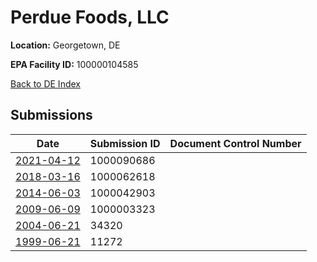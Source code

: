 # Perdue Foods, LLC

**Location:** Georgetown, DE

**EPA Facility ID:** 100000104585

[Back to DE Index](../../index.md)

## Submissions

| Date | Submission ID | Document Control Number |
|------|--------------|-------------------------|
| [2021-04-12](submissions/1000090686.md) | 1000090686 |  |
| [2018-03-16](submissions/1000062618.md) | 1000062618 |  |
| [2014-06-03](submissions/1000042903.md) | 1000042903 |  |
| [2009-06-09](submissions/1000003323.md) | 1000003323 |  |
| [2004-06-21](submissions/34320.md) | 34320 |  |
| [1999-06-21](submissions/11272.md) | 11272 |  |
